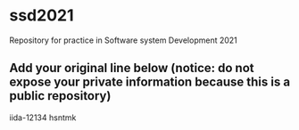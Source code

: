 # ssd2021
Repository for practice in Software system Development 2021
## Add your original line below (notice: do not expose your private information because this is a public repository)
iida-12134
hsntmk
